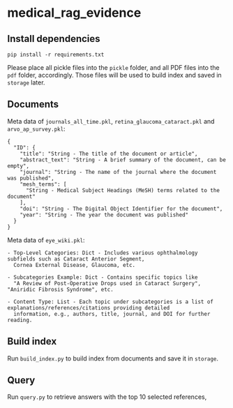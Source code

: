 # medical_rag_evidence

## Install dependencies
```
pip install -r requirements.txt
```
Please place all pickle files into the `pickle` folder, and all PDF files into the `pdf` folder, accordingly. Those files will be used to build index and saved in `storage` later.


## Documents
Meta data of `journals_all_time.pkl`, `retina_glaucoma_cataract.pkl` and `arvo_ap_survey.pkl`:
```
{
  "ID": {
    "title": "String - The title of the document or article",
    "abstract_text": "String - A brief summary of the document, can be empty",
    "journal": "String - The name of the journal where the document was published",
    "mesh_terms": [
      "String - Medical Subject Headings (MeSH) terms related to the document"
    ],
    "doi": "String - The Digital Object Identifier for the document",
    "year": "String - The year the document was published"
  }
}
```

Meta data of `eye_wiki.pkl`:
```
- Top-Level Categories: Dict - Includes various ophthalmology subfields such as Cataract Anterior Segment,
  Cornea External Disease, Glaucoma, etc.

- Subcategories Example: Dict - Contains specific topics like 
  "A Review of Post-Operative Drops used in Cataract Surgery", "Aniridic Fibrosis Syndrome", etc.
  
- Content Type: List - Each topic under subcategories is a list of explanations/references/citations providing detailed
  information, e.g., authors, title, journal, and DOI for further reading.
```



## Build index
Run `build_index.py` to build index from documents and save it in `storage`.

## Query
Run `query.py` to retrieve answers with the top 10 selected references,
